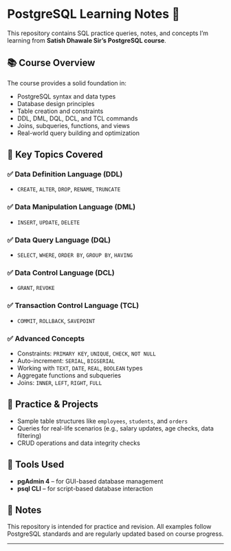 # PostgreSQL Learning Notes 🐘

This repository contains SQL practice queries, notes, and concepts I’m learning from **Satish Dhawale Sir’s PostgreSQL course**.

## 📚 Course Overview

The course provides a solid foundation in:
- PostgreSQL syntax and data types
- Database design principles
- Table creation and constraints
- DDL, DML, DQL, DCL, and TCL commands
- Joins, subqueries, functions, and views
- Real-world query building and optimization

## 🧪 Key Topics Covered

### ✅ Data Definition Language (DDL)
- `CREATE`, `ALTER`, `DROP`, `RENAME`, `TRUNCATE`

### ✅ Data Manipulation Language (DML)
- `INSERT`, `UPDATE`, `DELETE`

### ✅ Data Query Language (DQL)
- `SELECT`, `WHERE`, `ORDER BY`, `GROUP BY`, `HAVING`

### ✅ Data Control Language (DCL)
- `GRANT`, `REVOKE`

### ✅ Transaction Control Language (TCL)
- `COMMIT`, `ROLLBACK`, `SAVEPOINT`

### ✅ Advanced Concepts
- Constraints: `PRIMARY KEY`, `UNIQUE`, `CHECK`, `NOT NULL`
- Auto-increment: `SERIAL`, `BIGSERIAL`
- Working with `TEXT`, `DATE`, `REAL`, `BOOLEAN` types
- Aggregate functions and subqueries
- Joins: `INNER`, `LEFT`, `RIGHT`, `FULL`

## 🧠 Practice & Projects

- Sample table structures like `employees`, `students`, and `orders`
- Queries for real-life scenarios (e.g., salary updates, age checks, data filtering)
- CRUD operations and data integrity checks

## 🚀 Tools Used

- **pgAdmin 4** – for GUI-based database management  
- **psql CLI** – for script-based database interaction  

## 📌 Notes

This repository is intended for practice and revision. All examples follow PostgreSQL standards and are regularly updated based on course progress.

---



